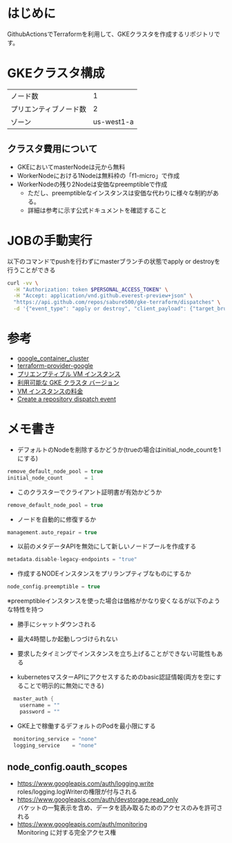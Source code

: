 # はじめに
GithubActionsでTerraformを利用して、GKEクラスタを作成するリポジトリです。

# GKEクラスタ構成
|||
|-|-|
|ノード数|1|
|プリエンティブノード数|2|
|ゾーン|us-west1-a|

## クラスタ費用について
* GKEにおいてmasterNodeは元から無料
* WorkerNodeにおける1Nodeは無料枠の「f1-micro」で作成
* WorkerNodeの残り2Nodeは安価なpreemptibleで作成
  - ただし、preemptibleなインスタンスは安価な代わりに様々な制約がある。
  - 詳細は参考に示す公式ドキュメントを確認すること

# JOBの手動実行
以下のコマンドでpushを行わずにmasterブランチの状態でapply or destroyを行うことができる
```bash
curl -vv \
  -H "Authorization: token $PERSONAL_ACCESS_TOKEN" \
  -H "Accept: application/vnd.github.everest-preview+json" \
  "https://api.github.com/repos/sabure500/gke-terraform/dispatches" \
  -d '{"event_type": "apply or destroy", "client_payload": {"target_brunch": "master"}}'
```

# 参考
* [google_container_cluster](https://www.terraform.io/docs/providers/google/r/container_cluster.html)
* [terraform-provider-google](https://github.com/terraform-providers/terraform-provider-google/)
* [プリエンプティブル VM インスタンス](https://cloud.google.com/compute/docs/instances/preemptible?hl=ja)
* [利用可能な GKE クラスタ バージョン](https://cloud.google.com/run/docs/gke/cluster-versions)
* [VM インスタンスの料金](https://cloud.google.com/compute/vm-instance-pricing)
* [Create a repository dispatch event](https://developer.github.com/v3/repos/#create-a-repository-dispatch-event)

# メモ書き

* デフォルトのNodeを削除するかどうか(trueの場合はinitial_node_countを1にする)
```h
remove_default_node_pool = true
initial_node_count       = 1
```

* このクラスターでクライアント証明書が有効かどうか
```h
remove_default_node_pool = true
```

* ノードを自動的に修復するか
```h
management.auto_repair = true
```

* 以前のメタデータAPIを無効にして新しいノードプールを作成する
```h
metadata.disable-legacy-endpoints = "true"
```

* 作成するNODEインスタンスをプリランプティブなものにするか  
```h
node_config.preemptible = true
```
※preemptibleインスタンスを使った場合は価格がかなり安くなるが以下のような特性を持つ
* 勝手にシャットダウンされる
* 最大4時間しか起動しつづけられない
* 要求したタイミングでインスタンスを立ち上げることができない可能性もある

* kubernetesマスターAPIにアクセスするためのbasic認証情報(両方を空にすることで明示的に無効にできる)
```h
  master_auth {
    username = ""
    password = ""
```

* GKE上で稼働するデフォルトのPodを最小限にする
```h
  monitoring_service = "none"
  logging_service    = "none"
```

## node_config.oauth_scopes 
- https://www.googleapis.com/auth/logging.write  
roles/logging.logWriterの権限が付与される
- https://www.googleapis.com/auth/devstorage.read_only  
バケットの一覧表示を含め、データを読み取るためのアクセスのみを許可される
- https://www.googleapis.com/auth/monitoring  
Monitoring に対する完全アクセス権